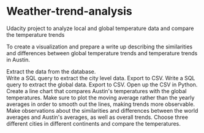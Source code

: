 # Weather-trend-analysis
Udacity project to analyze local and global temperature data and compare the temperature trends

To create a visualization and prepare a write up describing the similarities and differences between global temperature trends and temperature trends in Austin.

Extract the data from the database.  
Write a SQL query to extract the city level data. Export to CSV.
Write a SQL query to extract the global data. Export to CSV.
Open up the CSV in Python.
Create a line chart that compares Austin's temperatures with the global temperatures. Make sure to plot the moving average rather than the yearly averages in order to smooth out the lines, making trends more observable.
Make observations about the similarities and differences between the world averages and Austin's averages, as well as overall trends.
Choose three different cities in different continents and compare the temperatures. 

